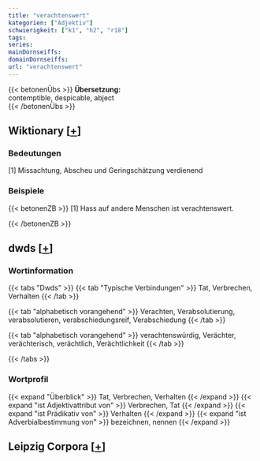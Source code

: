 ```yaml
---
title: "verachtenswert"
kategorien: ["Adjektiv"]
schwierigkeit: ["k1", "h2", "r18"]
tags:
series:
mainDornseiffs:
domainDornseiffs:
url: "verachtenswert"
---
```


{{< betonenÜbs >}}
**Übersetzung:**  
contemptible, despicable, abject  
{{< /betonenÜbs >}}

## Wiktionary [[+](https://de.wiktionary.org/wiki/verachtenswert)]

### Bedeutungen
[1] Missachtung, Abscheu und Geringschätzung verdienend  

### Beispiele
{{< betonenZB >}}
[1] Hass auf andere Menschen ist verachtenswert.  

{{< /betonenZB >}}


## dwds [[+](https://www.dwds.de/wb/verachtenswert)]

### Wortinformation
{{< tabs "Dwds" >}}
{{< tab "Typische Verbindungen" >}}
Tat, Verbrechen, Verhalten
{{< /tab >}}

{{< tab "alphabetisch vorangehend" >}}
Verachten, Verabsolutierung, verabsolutieren, verabschiedungsreif, Verabschiedung
{{< /tab >}}

{{< tab "alphabetisch vorangehend" >}}
verachtenswürdig, Verächter, verächterisch, verächtlich, Verächtlichkeit
{{< /tab >}}

{{< /tabs >}}

### Wortprofil
{{< expand "Überblick" >}} Tat, Verbrechen, Verhalten {{< /expand >}}
{{< expand "ist Adjektivattribut von" >}} Verbrechen, Tat {{< /expand >}}
{{< expand "ist Prädikativ von" >}} Verhalten {{< /expand >}}
{{< expand "ist Adverbialbestimmung von" >}} bezeichnen, nennen {{< /expand >}}

## Leipzig Corpora [[+](https://corpora.uni-leipzig.de/en/res?word=verachtenswert&corpusId=deu_newscrawl-public_2018)]

